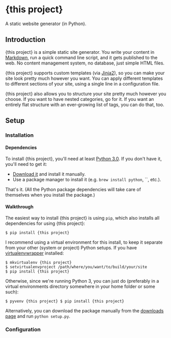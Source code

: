{this project}
==============

A static website generator (in Python).

Introduction
------------

{this project} is a simple static site generator. You write your content in
[Markdown][md], run a quick command line script, and it gets published to the
web. No content management system, no database, just simple HTML files.

{this project} supports custom templates (via [Jinja2][jinja]), so you can make
your site look pretty much however you want. You can apply different templates
to different sections of your site, using a single line in a configuration file.

{this project} also allows you to structure your site pretty much however you
choose. If you want to have nested categories, go for it. If you want an
entirely flat structure with an ever-growing list of tags, you can do that, too.

Setup
-----
### Installation
#### Dependencies

To install {this project}, you'll need at least [Python 3.0][python]. If you
don't have it, you'll need to get it:

- [Download it][python] and install it manually.
- Use a package manager to install it (e.g. `brew install python`, ``, etc.).

That's it. (All the Python package dependencies will take care of themselves
when you install the package.)

#### Walkthrough

The easiest way to install {this project} is using `pip`, which also installs
all dependencies for using {this project}:

    $ pip install {this project}

I recommend using a virtual environment for this install, to keep it separate
from your other (system or project) Python setups. If you have
[virtualenvwrapper][vw] installed:

    $ mkvirtualenv {this project}
    $ setvirtualenvproject /path/where/you/want/to/build/your/site
    $ pip install {this project}

Otherwise, since we're running Python 3, you can just do (preferably in a
virtual environments directory somewhere in your home folder or some such):

    $ pyvenv {this project} $ pip install {this project}

Alternatively, you can download the package manually from the [downloads
page][download] and run `python setup.py`.

### Configuration


[download]: /

[jinja]: http://jinja.pocoo.org/ "Jinja 2 Python Templating Language"

[md]: http://daringfireball.net/projects/markdown/

[python]: http://www.python.org/download/ "Download Python 3 for your platform"

[vw]: https://bitbucket.org/dhellmann/virtualenvwrapper "Extensions to Ian Bickings virtualenv tool"